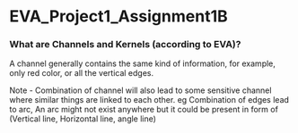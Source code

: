 # EVA_Project1_Assignment1B
<h3>What are Channels and Kernels (according to EVA)?</h3>
<p>A channel generally contains the same kind of information, for example, only red color, or all the vertical edges.</p>
Note - Combination of channel will also lead to some sensitive channel where similar things are linked to each other.
eg Combination of edges lead to arc, An arc might not exist anywhere but it could be present in form of (Vertical line, Horizontal line, angle line)
